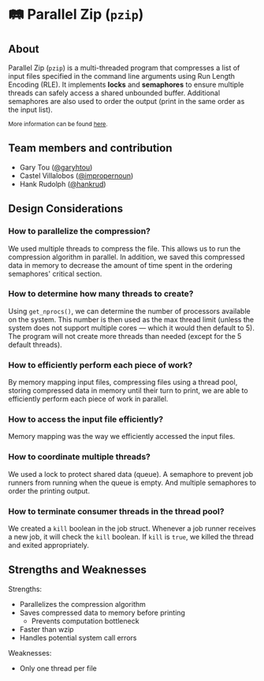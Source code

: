 # 🛤️ Parallel Zip (`pzip`)

## About

Parallel Zip (`pzip`) is a multi-threaded program that compresses a list of
input files specified in the command line arguments using Run Length Encoding
(RLE). It implements **locks** and **semaphores** to ensure multiple threads
can safely access a shared unbounded buffer. Additional semaphores are also used
to order the output (print in the same order as the input list).

<sub>More information can be found [here](/assignment/Project3_para_zip.pdf).</sub>

## Team members and contribution

- Gary Tou ([@garyhtou](https://github.com/garyhtou))
- Castel Villalobos ([@impropernoun](https://github.com/impropernoun))
- Hank Rudolph ([@hankrud](https://github.com/HankRud))

## Design Considerations

### How to parallelize the compression?

We used multiple threads to compress the file. This allows us to run the
compression algorithm in parallel. In addition, we saved this compressed data in
memory to decrease the amount of time spent in the ordering semaphores' critical
section.

### How to determine how many threads to create?

Using `get_nprocs()`, we can determine the number of processors available on the
system. This number is then used as the max thread limit (unless the system does
not support multiple cores — which it would then default to 5). The program will
not create more threads than needed (except for the 5 default threads).

### How to efficiently perform each piece of work?

By memory mapping input files, compressing files using a thread pool, storing
compressed data in memory until their turn to print, we are able to efficiently
perform each piece of work in parallel.

### How to access the input file efficiently?

Memory mapping was the way we efficiently accessed the input files.

### How to coordinate multiple threads?

We used a lock to protect shared data (queue). A semaphore to prevent job
runners from running when the queue is empty. And multiple semaphores to order
the printing output.

### How to terminate consumer threads in the thread pool?

We created a `kill` boolean in the job struct. Whenever a job runner receives a
new job, it will check the `kill` boolean. If `kill` is `true`, we killed the
thread and exited appropriately.

## Strengths and Weaknesses

Strengths:

- Parallelizes the compression algorithm
- Saves compressed data to memory before printing
  - Prevents computation bottleneck
- Faster than wzip
- Handles potential system call errors

Weaknesses:

- Only one thread per file
